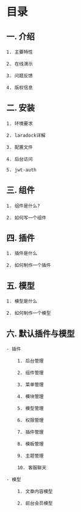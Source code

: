 目录
============

## 一. 介绍
    
    1. 主要特性
    
    2. 在线演示
    
    3. 问题反馈
    
    4. 版权信息
    
    
## 二. 安装

    1. 环境要求
    
    2. laradock详解
    
    3. 配置文件
    
    4. 后台访问

    5. jwt-auth
    
## 三. 组件

    1. 组件是什么?
    
    2. 如何写一个组件

## 四. 插件

    1. 插件是什么
    
    2. 如何制作一个插件

## 五. 模型

    1. 模型是什么
    
    2. 如何制作一个模型

## 六. 默认插件与模型

    - 插件
    
        1. 后台管理
        
        2. 组件管理
        
        3. 菜单管理
        
        4. 模块管理
        
        5. 模型管理
        
        6. 权限管理
        
        7. 插件管理
        
        8. 模板管理
        
        9. 主题管理
        
        10. 客服聊天

    - 模型
    
        1. 文章内容模型
        
        2. 前台会员模型